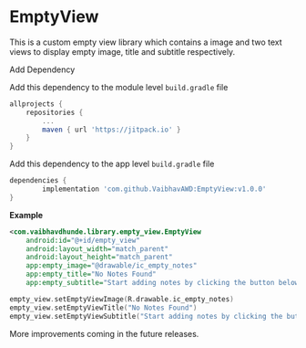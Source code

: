 # EmptyView

This is a custom empty view library which contains a image and two text views to display empty image, title and subtitle respectively.

Add Dependency

Add this dependency to the module level `build.gradle` file

```groovy
allprojects {
    repositories {
        ...
        maven { url 'https://jitpack.io' }
    }
}
```

Add this dependency to the app level `build.gradle` file

```groovy
dependencies {
        implementation 'com.github.VaibhavAWD:EmptyView:v1.0.0'
}
```

**Example**

```xml
<com.vaibhavdhunde.library.empty_view.EmptyView
    android:id="@+id/empty_view"
    android:layout_width="match_parent"
    android:layout_height="match_parent"
    app:empty_image="@drawable/ic_empty_notes"
    app:empty_title="No Notes Found"
    app:empty_subtitle="Start adding notes by clicking the button below" />
```

```kotlin
empty_view.setEmptyViewImage(R.drawable.ic_empty_notes)
empty_view.setEmptyViewTitle("No Notes Found")
empty_view.setEmptyViewSubtitle("Start adding notes by clicking the button below")
```

More improvements coming in the future releases.

